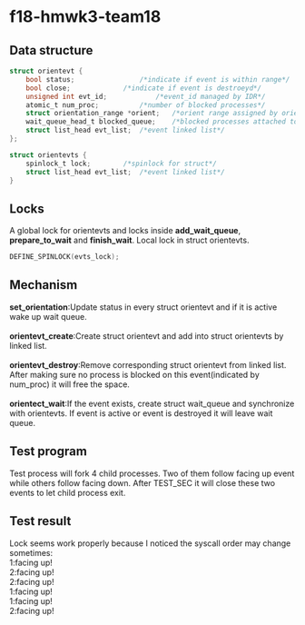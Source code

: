 # f18-hmwk3-team18

## Data structure
```c
struct orientevt {
	bool status;				/*indicate if event is within range*/
	bool close;				/*indicate if event is destroeyd*/
	unsigned int evt_id;			/*event_id managed by IDR*/
	atomic_t num_proc;			/*number of blocked processes*/
	struct orientation_range *orient;	/*orient range assigned by orientevt_create*/
	wait_queue_head_t blocked_queue;	/*blocked processes attached to this event*/
	struct list_head evt_list;	/*event linked list*/
};

struct orientevts {
	spinlock_t lock;		/*spinlock for struct*/
	struct list_head evt_list;	/*event linked list*/
}
```
## Locks
A global lock for orientevts and locks inside **add_wait_queue**, **prepare_to_wait** and **finish_wait**.
Local lock in struct orientevts.
```c
DEFINE_SPINLOCK(evts_lock);
```

## Mechanism
**set_orientation**:Update status in every struct orientevt and if it is active wake up wait queue.
<br><br>
**orientevt_create**:Create struct orientevt and add into struct orientevts by linked list.
<br><br>
**orientevt_destroy**:Remove corresponding struct orientevt from linked list. After making sure no process is blocked on this event(indicated by num_proc) it will free the space.
<br><br>
**orientect_wait**:If the event exists, create struct wait_queue and synchronize with orientevts. If event is active or event is destroyed it will leave wait queue.
## Test program
Test process will fork 4 child processes. Two of them follow facing up event while others follow facing down. After TEST_SEC it will close these two events to let child process exit.
## Test result
Lock seems work properly because I noticed the syscall order may change sometimes:
<br>
1:facing up!
<br>
2:facing up!
<br>
2:facing up!
<br>
1:facing up!
<br>
1:facing up!
<br>
2:facing up!
